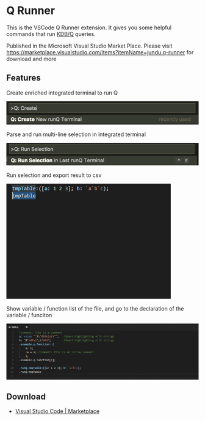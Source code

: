 # Q Runner

This is the VSCode Q Runner extension. It gives you some helpful commands that run [KDB/Q](https://en.wikipedia.org/wiki/Q_(programming_language_from_Kx_Systems)) queries.

Published in the Microsoft Visual Studio Market Place. Please visit https://marketplace.visualstudio.com/items?itemName=jundu.q-runner for download and more

## Features

Create enriched integrated terminal to run Q

![Create Terminal](images/create-terminal.png)

Parse and run multi-line selection in integrated terminal

![Run Selection](images/run-selection.png)

Run selection and export result to csv

![Run Selection](images/export.gif)

Show variable / function list of the file, and go to the declaration of the variable / funciton

![Symbol List](images/var-list.gif)


## Download

* [Visual Studio Code | Marketplace](https://marketplace.visualstudio.com/items?itemName=jundu.q-runner)
